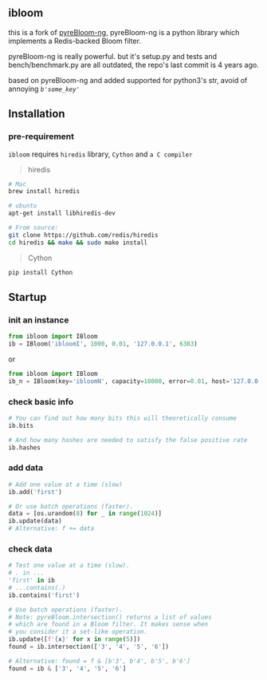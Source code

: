 ## ibloom


this is a fork of [pyreBloom-ng](https://github.com/leovp/pyreBloom-ng), pyreBloom-ng is a python library which implements a Redis-backed Bloom filter.

pyreBloom-ng is really powerful. but it's setup.py and tests and bench/benchmark.py are all outdated, the repo's last commit is 4 years ago.

based on pyreBloom-ng and added supported for python3's str, avoid of annoying *`b'some_key'`*

## Installation

### pre-requirement
`ibloom` requires `hiredis` library, `Cython` and `a C compiler`


> hiredis

```sh
# Mac
brew install hiredis

# ubuntu
apt-get install libhiredis-dev

# From source:
git clone https://github.com/redis/hiredis
cd hiredis && make && sudo make install
```

> Cython

```sh
pip install Cython
```

## Startup

### init an instance

```python
from ibloom import IBloom
ib = IBloom('ibloomI', 1000, 0.01, '127.0.0.1', 6383)
```
or
```python
from ibloom import IBloom
ib_n = IBloom(key='ibloomN', capacity=10000, error=0.01, host='127.0.0.1', port=6383)
```

### check basic info

```python
# You can find out how many bits this will theoretically consume
ib.bits

# And how many hashes are needed to satisfy the false positive rate
ib.hashes
```

### add data

```python
# Add one value at a time (slow)
ib.add('first')

# Or use batch operations (faster).
data = [os.urandom(8) for _ in range(1024)]
ib.update(data)
# Alternative: f += data
```

### check data

```python
# Test one value at a time (slow).
# . in ...
'first' in ib
# ...contains(.)
ib.contains('first')
```

```python
# Use batch operations (faster).
# Note: pyreBloom.intersection() returns a list of values
# which are found in a Bloom filter. It makes sense when
# you consider it a set-like operation.
ib.update([f'{x}' for x in range(5)])
found = ib.intersection(['3', '4', '5', '6'])

# Alternative: found = f & [b'3', b'4', b'5', b'6']
found = ib & ['3', '4', '5', '6']
```

